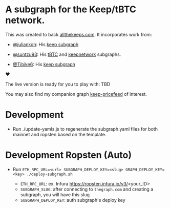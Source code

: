 # A subgraph for the Keep/tBTC network.

This was created to back [allthekeeps.com](https://allthekeeps.com). It incorporates work from️:

- [@juliankoh](https://github.com/juliankoh): His [keep subgraph](https://github.com/juliankoh/keep-subgraph)

- [@suntzu93](https://github.com/suntzu93): His [tBTC](https://github.com/suntzu93/tbtc-thegraph) and
  [keepnetwork](https://github.com/suntzu93/keepnetwork-subgraph) subgraphs.
 
- [@Tibike6](https://github.com/Tibike6): His [keep subgraph](https://github.com/Tibike6/keep-subgraph/)

❤️

The live version is ready for you to play with: TBD

You may also find my companion graph [keep-pricefeed](https://github.com/miracle2k/keep-pricefeed) of interest.

# Development

- Run ./update-yamls.js to regenerate the subgraph.yaml files for both mainnet and ropsten based on the template.

# Development Ropsten (Auto)
- Run `ETH_RPC_URL=<url> SUBGRAPH_DEPLOY_KEY=<slug> GRAPH_DEPLOY_KEY=<key> ./deploy-subgraph.sh`

  - `ETH_RPC_URL`: ex. Infura https://ropsten.infura.io/v3/<your_ID>
  - `SUBGRAPH_SLUG`: after connecting to `thegraph.com` and creating a subgraph, you will have this slug
  - `SUBGRAPH_DEPLOY_KEY`: auth subgraph's deploy key